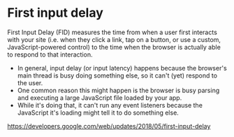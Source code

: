 # First input delay

First Input Delay (FID) measures the time from when a user first interacts with your site (i.e. when they click a link, tap on a button, or use a custom, JavaScript-powered control) to the time when the browser is actually able to respond to that interaction.

- In general, input delay (or input latency) happens because the browser's main thread is busy doing something else, so it can't (yet) respond to the user.
- One common reason this might happen is the browser is busy parsing and executing a large JavaScript file loaded by your app.
- While it's doing that, it can't run any event listeners because the JavaScript it's loading might tell it to do something else.

<https://developers.google.com/web/updates/2018/05/first-input-delay>
